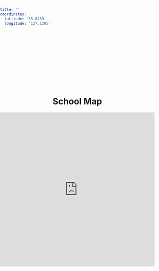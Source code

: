 ```yaml
---
title: ''
coordinates:
  latitude: '35.8469'
  longitude: '127.1295'
---
```

<style>
html, body {
  margin: 0; 
  padding: 0;
  height: 100%; 
}

.header-image {
  background-image: url('https://images.unsplash.com/photo-1452421822248-d4c2b47f0c81');
  height: 200px; 
  width: 100vw;  
  position: relative;
  left: 50%; 
  right: 50%;
  margin-left: -50vw; 
  margin-right: -50vw; 
  background-size: cover;
  background-position: center;
}

h1 {
  margin-top: 0;
}
</style>
<div class="header-image">

</div>

<h1 style="text-align: center;">School Map</h1> 

<iframe 
    width="100%" 
    height="500" 
    frameborder="0" 
    scrolling="no" 
    src="https://www.openstreetmap.org/export/embed.html?bbox=127.1255%2C35.8464%2C127.1335%2C35.8474&layer=mapnik&marker=35.8469%2C127.1295">
</iframe>
